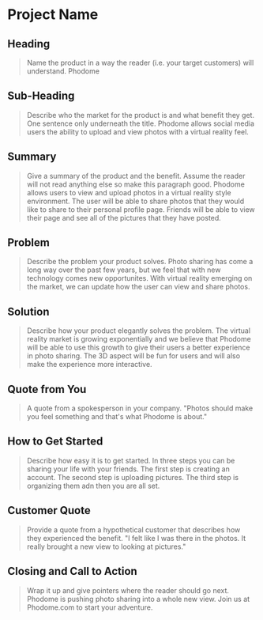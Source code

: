 # Project Name #

<!-- 
> This material was originally posted [here](http://www.quora.com/What-is-Amazons-approach-to-product-development-and-product-management). It is reproduced here for posterities sake.

There is an approach called "working backwards" that is widely used at Amazon. They work backwards from the customer, rather than starting with an idea for a product and trying to bolt customers onto it. While working backwards can be applied to any specific product decision, using this approach is especially important when developing new products or features.

For new initiatives a product manager typically starts by writing an internal press release announcing the finished product. The target audience for the press release is the new/updated product's customers, which can be retail customers or internal users of a tool or technology. Internal press releases are centered around the customer problem, how current solutions (internal or external) fail, and how the new product will blow away existing solutions.

If the benefits listed don't sound very interesting or exciting to customers, then perhaps they're not (and shouldn't be built). Instead, the product manager should keep iterating on the press release until they've come up with benefits that actually sound like benefits. Iterating on a press release is a lot less expensive than iterating on the product itself (and quicker!).

If the press release is more than a page and a half, it is probably too long. Keep it simple. 3-4 sentences for most paragraphs. Cut out the fat. Don't make it into a spec. You can accompany the press release with a FAQ that answers all of the other business or execution questions so the press release can stay focused on what the customer gets. My rule of thumb is that if the press release is hard to write, then the product is probably going to suck. Keep working at it until the outline for each paragraph flows. 

Oh, and I also like to write press-releases in what I call "Oprah-speak" for mainstream consumer products. Imagine you're sitting on Oprah's couch and have just explained the product to her, and then you listen as she explains it to her audience. That's "Oprah-speak", not "Geek-speak".

Once the project moves into development, the press release can be used as a touchstone; a guiding light. The product team can ask themselves, "Are we building what is in the press release?" If they find they're spending time building things that aren't in the press release (overbuilding), they need to ask themselves why. This keeps product development focused on achieving the customer benefits and not building extraneous stuff that takes longer to build, takes resources to maintain, and doesn't provide real customer benefit (at least not enough to warrant inclusion in the press release).
 -->
 
## Heading ##
> Name the product in a way the reader (i.e. your target customers) will understand.
Phodome

## Sub-Heading ##
> Describe who the market for the product is and what benefit they get. One sentence only underneath the title.
Phodome allows social media users the ability to upload and view photos with a virtual reality feel.

## Summary ##
> Give a summary of the product and the benefit. Assume the reader will not read anything else so make this paragraph good.
Phodome allows users to view and upload photos in a virtual reality style environment. The user will be able to share photos that they would like to share to their personal profile page. Friends will be able to view their page and see all of the pictures that they have posted.

## Problem ##
> Describe the problem your product solves.
Photo sharing has come a long way over the past few years, but we feel that with new technology comes new opportunites. With virtual reality emerging on the market, we can update how the user can view and share photos.

## Solution ##
> Describe how your product elegantly solves the problem.
The virtual reality market is growing exponentially and we believe that Phodome will be able to use this growth to give their users a better experience in photo sharing. The 3D aspect will be fun for users and will also make the experience more interactive.

## Quote from You ##
> A quote from a spokesperson in your company.
"Photos should make you feel something and that's what Phodome is about."

## How to Get Started ##
> Describe how easy it is to get started.
In three steps you can be sharing your life with your friends. The first step is creating an account. The second step is uploading pictures. The third step is organizing them adn then you are all set.

## Customer Quote ##
> Provide a quote from a hypothetical customer that describes how they experienced the benefit.
"I felt like I was there in the photos. It really brought a new view to looking at pictures."

## Closing and Call to Action ##
> Wrap it up and give pointers where the reader should go next.
Phodome is pushing photo sharing into a whole new view. Join us at Phodome.com to start your adventure.